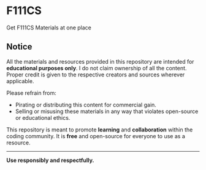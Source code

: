 # F111CS
Get F111CS Materials at one place

## Notice

All the materials and resources provided in this repository are intended for **educational purposes only**. I do not claim ownership of all the content. Proper credit is given to the respective creators and sources wherever applicable.

Please refrain from:
- Pirating or distributing this content for commercial gain.
- Selling or misusing these materials in any way that violates open-source or educational ethics.

This repository is meant to promote **learning** and **collaboration** within the coding community. It is **free** and open-source for everyone to use as a resource.

---

**Use responsibly and respectfully.**
